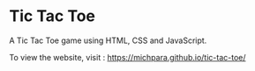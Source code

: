 # Tic Tac Toe

A Tic Tac Toe game using HTML, CSS and JavaScript.

To view the website, visit : https://michpara.github.io/tic-tac-toe/
